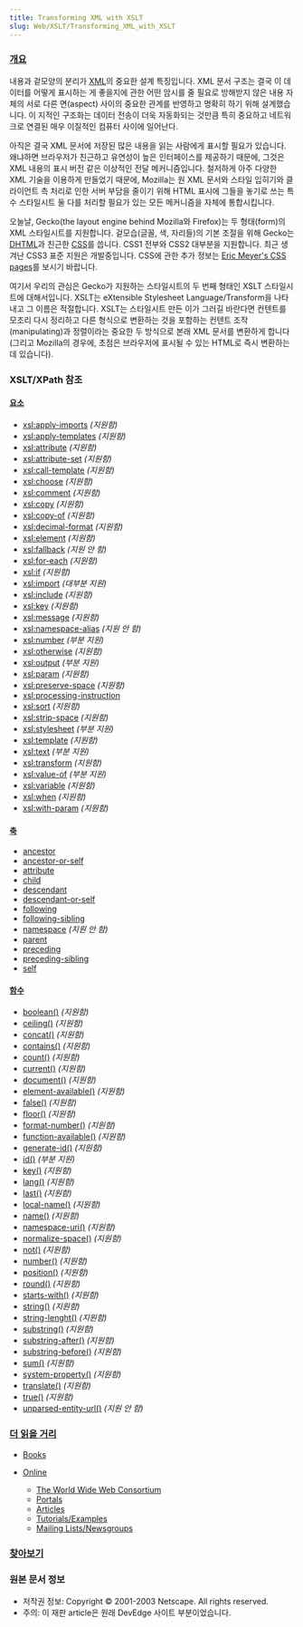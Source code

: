```yaml
---
title: Transforming XML with XSLT
slug: Web/XSLT/Transforming_XML_with_XSLT
---
```


### [개요](/ko/Transforming_XML_with_XSLT/An_Overview)

내용과 겉모양의 분리가 [XML](/ko/XML)의 중요한 설계 특징입니다. XML 문서 구조는 결국 이 데이터를 어떻게 표시하는 게 좋을지에 관한 어떤 암시를 줄 필요로 방해받지 않은 내용 자체의 서로 다른 면(aspect) 사이의 중요한 관계를 반영하고 명확히 하기 위해 설계했습니다. 이 지적인 구조화는 데이터 전송이 더욱 자동화되는 것만큼 특히 중요하고 네트워크로 연결된 매우 이질적인 컴퓨터 사이에 일어난다.

아직은 결국 XML 문서에 저장된 많은 내용을 읽는 사람에게 표시할 필요가 있습니다. 왜냐하면 브라우저가 친근하고 유연성이 높은 인터페이스를 제공하기 때문에, 그것은 XML 내용의 표시 버전 같은 이상적인 전달 메커니즘입니다. 철저하게 아주 다양한 XML 기술을 이용하게 만들었기 때문에, Mozilla는 원 XML 문서와 스타일 입히기와 클라이언트 측 처리로 인한 서버 부담을 줄이기 위해 HTML 표시에 그들을 놓기로 쓰는 특수 스타일시트 둘 다를 처리할 필요가 있는 모든 메커니즘을 자체에 통합시킵니다.

오늘날, Gecko(the layout engine behind Mozilla와 Firefox)는 두 형태(form)의 XML 스타일시트를 지원합니다. 겉모습(글꼴, 색, 자리들)의 기본 조절을 위해 Gecko는 [DHTML](/ko/DHTML)과 친근한 [CSS](/ko/CSS)를 씁니다. CSS1 전부와 CSS2 대부분을 지원합니다. 최근 생겨난 CSS3 표준 지원은 개발중입니다. CSS에 관한 추가 정보는 [Eric Meyer's CSS pages](http://www.meyerweb.com/eric/css/)를 보시기 바랍니다.

여기서 우리의 관심은 Gecko가 지원하는 스타일시트의 두 번째 형태인 XSLT 스타일시트에 대해서입니다. XSLT는 eXtensible Stylesheet Language/Transform을 나타내고 그 이름은 적절합니다. XSLT는 스타일시트 만든 이가 그러길 바란다면 컨텐트를 모조리 다시 정리하고 다른 형식으로 변환하는 것을 포함하는 컨텐트 조작(manipulating)과 정렬이라는 중요한 두 방식으로 본래 XML 문서를 변환하게 합니다(그리고 Mozilla의 경우에, 초점은 브라우저에 표시될 수 있는 HTML로 즉시 변환하는 데 있습니다).

### XSLT/XPath 참조

#### [요소](/ko/XSLT/Elements)

- [xsl:apply-imports](/ko/XSLT/apply-imports) _(지원함)_
- [xsl:apply-templates](/ko/XSLT/apply-templates) _(지원함)_
- [xsl:attribute](/ko/XSLT/attribute) _(지원함)_
- [xsl:attribute-set](/ko/XSLT/attribute-set) _(지원함)_
- [xsl:call-template](/ko/XSLT/call-template) _(지원함)_
- [xsl:choose](/ko/XSLT/choose) _(지원함)_
- [xsl:comment](/ko/XSLT/comment) _(지원함)_
- [xsl:copy](/ko/XSLT/copy) _(지원함)_
- [xsl:copy-of](/ko/XSLT/copy-of) _(지원함)_
- [xsl:decimal-format](/ko/XSLT/decimal-format) _(지원함)_
- [xsl:element](/ko/XSLT/element) _(지원함)_
- [xsl:fallback](/ko/XSLT/fallback) _(지원 안 함)_
- [xsl:for-each](/ko/XSLT/for-each) _(지원함)_
- [xsl:if](/ko/XSLT/if) _(지원함)_
- [xsl:import](/ko/XSLT/import) _(대부분 지원)_
- [xsl:include](/ko/XSLT/include) _(지원함)_
- [xsl:key](/ko/XSLT/key) _(지원함)_
- [xsl:message](/ko/XSLT/message) _(지원함)_
- [xsl:namespace-alias](/ko/XSLT/namespace-alias) _(지원 안 함)_
- [xsl:number](/ko/XSLT/number) _(부분 지원)_
- [xsl:otherwise](/ko/XSLT/otherwise) _(지원함)_
- [xsl:output](/ko/XSLT/output) _(부분 지원)_
- [xsl:param](/ko/XSLT/param) _(지원함)_
- [xsl:preserve-space](/ko/XSLT/preserve-space) _(지원함)_
- [xsl:processing-instruction](/ko/XSLT/processing-instruction)
- [xsl:sort](/ko/XSLT/sort) _(지원함)_
- [xsl:strip-space](/ko/XSLT/strip-space) _(지원함)_
- [xsl:stylesheet](/ko/XSLT/stylesheet) _(부분 지원)_
- [xsl:template](/ko/XSLT/template) _(지원함)_
- [xsl:text](/ko/XSLT/text) _(부분 지원)_
- [xsl:transform](/ko/XSLT/transform) _(지원함)_
- [xsl:value-of](/ko/XSLT/value-of) _(부분 지원)_
- [xsl:variable](/ko/XSLT/variable) _(지원함)_
- [xsl:when](/ko/XSLT/when) _(지원함)_
- [xsl:with-param](/ko/XSLT/with-param) _(지원함)_

#### [축](/ko/XPath/Axes)

- [ancestor](/ko/XPath/Axes/ancestor)
- [ancestor-or-self](/ko/XPath/Axes/ancestor-or-self)
- [attribute](/ko/XPath/Axes/attribute)
- [child](/ko/XPath/Axes/child)
- [descendant](/ko/XPath/Axes/descendant)
- [descendant-or-self](/ko/XPath/Axes/descendant-or-self)
- [following](/ko/XPath/Axes/following)
- [following-sibling](/ko/XPath/Axes/following-sibling)
- [namespace](/ko/XPath/Axes/namespace) _(지원 안 함)_
- [parent](/ko/XPath/Axes/parent)
- [preceding](/ko/XPath/Axes/preceding)
- [preceding-sibling](/ko/XPath/Axes/preceding-sibling)
- [self](/ko/XPath/Axes/self)

#### [함수](/ko/XPath/Functions)

- [boolean()](/ko/XPath/Functions/boolean) _(지원함)_
- [ceiling()](/ko/XPath/Functions/ceiling) _(지원함)_
- [concat()](/ko/XPath/Functions/concat) _(지원함)_
- [contains()](/ko/XPath/Functions/contains) _(지원함)_
- [count()](/ko/XPath/Functions/count) _(지원함)_
- [current()](/ko/XPath/Functions/current) _(지원함)_
- [document()](/ko/XPath/Functions/document) _(지원함)_
- [element-available()](/ko/XPath/Functions/element-available) _(지원함)_
- [false()](/ko/XPath/Functions/false) _(지원함)_
- [floor()](/ko/XPath/Functions/floor) _(지원함)_
- [format-number()](/ko/XPath/Functions/format-number) _(지원함)_
- [function-available()](/ko/XPath/Functions/function-available) _(지원함)_
- [generate-id()](/ko/XPath/Functions/generate-id) _(지원함)_
- [id()](/ko/XPath/Functions/id) _(부분 지원)_
- [key()](/ko/XPath/Functions/key) _(지원함)_
- [lang()](/ko/XPath/Functions/lang) _(지원함)_
- [last()](/ko/XPath/Functions/last) _(지원함)_
- [local-name()](/ko/XPath/Functions/local-name) _(지원함)_
- [name()](/ko/XPath/Functions/name) _(지원함)_
- [namespace-uri()](/ko/XPath/Functions/namespace-uri) _(지원함)_
- [normalize-space()](/ko/XPath/Functions/normalize-space) _(지원함)_
- [not()](/ko/XPath/Functions/not) _(지원함)_
- [number()](/ko/XPath/Functions/number) _(지원함)_
- [position()](/ko/XPath/Functions/position) _(지원함)_
- [round()](/ko/XPath/Functions/round) _(지원함)_
- [starts-with()](/ko/XPath/Functions/starts-with) _(지원함)_
- [string()](/ko/XPath/Functions/string) _(지원함)_
- [string-lenght()](/ko/XPath/Functions/string-length) _(지원함)_
- [substring()](/ko/XPath/Functions/substring) _(지원함)_
- [substring-after()](/ko/XPath/Functions/substring-after) _(지원함)_
- [substring-before()](/ko/XPath/Functions/substring-before) _(지원함)_
- [sum()](/ko/XPath/Functions/sum) _(지원함)_
- [system-property()](/ko/XPath/Functions/system-property) _(지원함)_
- [translate()](/ko/XPath/Functions/translate) _(지원함)_
- [true()](/ko/XPath/Functions/true) _(지원함)_
- [unparsed-entity-url()](/ko/XPath/Functions/unparsed-entity-url) _(지원 안 함)_

### [더 읽을 거리](/ko/Transforming_XML_with_XSLT/For_Further_Reading)

- [Books](/ko/Transforming_XML_with_XSLT/For_Further_Reading#Books)
- [Online](/ko/Transforming_XML_with_XSLT/For_Further_Reading#Online)

  - [The World Wide Web Consortium](/ko/Transforming_XML_with_XSLT/For_Further_Reading#The_World_Wide_Web_Consortium)
  - [Portals](/ko/Transforming_XML_with_XSLT/For_Further_Reading#Portals)
  - [Articles](/ko/Transforming_XML_with_XSLT/For_Further_Reading#Articles)
  - [Tutorials/Examples](/ko/Transforming_XML_with_XSLT/For_Further_Reading#Tutorials.2FExamples)
  - [Mailing Lists/Newsgroups](/ko/Transforming_XML_with_XSLT/For_Further_Reading#Mailing_Lists.2FNewsgroups)

### [찾아보기](/ko/Transforming_XML_with_XSLT/Index)

### 원본 문서 정보

- 저작권 정보: Copyright © 2001-2003 Netscape. All rights reserved.
- 주의: 이 재판 article은 원래 DevEdge 사이트 부분이었습니다.

